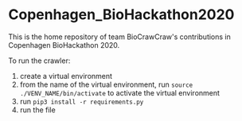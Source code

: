 # Copenhagen_BioHackathon2020
This is the home repository of team BioCrawCraw's contributions in Copenhagen BioHackathon 2020.

To run the crawler:
1) create a virtual environment
2) from the name of the virtual environment, run `source ./VENV_NAME/bin/activate` to activate the virtual environment
3) run `pip3 install -r requirements.py`
4) run the file
